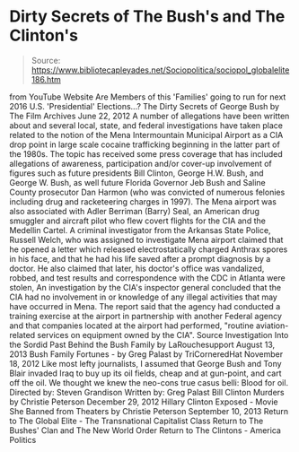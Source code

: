 # Dirty Secrets of The Bush's and The Clinton's

> Source: https://www.bibliotecapleyades.net/Sociopolitica/sociopol_globalelite186.htm

from YouTube Website
Are Members of this 'Families'
going to run for next
2016 U.S. 'Presidential' Elections...?
The Dirty Secrets of George Bush by The Film Archives June 22, 2012 A number of allegations have been written about and several local, state, and federal investigations have taken place related to the notion of the Mena Intermountain Municipal Airport as a CIA drop point in large scale cocaine trafficking beginning in the latter part of the 1980s.
The topic has received some press coverage that has included allegations of awareness, participation and/or cover-up involvement of figures such as future presidents Bill Clinton, George H.W. Bush, and George W. Bush, as well future Florida Governor Jeb Bush and Saline County prosecutor Dan Harmon (who was convicted of numerous felonies including drug and racketeering charges in 1997).
The Mena airport was also associated with Adler Berriman (Barry) Seal, an American drug smuggler and aircraft pilot who flew covert flights for the CIA and the Medellin Cartel. A criminal investigator from the Arkansas State Police, Russell Welch, who was assigned to investigate Mena airport claimed that he opened a letter which released electrostatically charged Anthrax spores in his face, and that he had his life saved after a prompt diagnosis by a doctor.
He also claimed that later, his doctor's office was vandalized, robbed, and test results and correspondence with the CDC in Atlanta were stolen, An investigation by the CIA's inspector general concluded that the CIA had no involvement in or knowledge of any illegal activities that may have occurred in Mena.
The report said that the agency had conducted a training exercise at the airport in partnership with another Federal agency and that companies located at the airport had performed,
"routine aviation-related services on equipment owned by the CIA".
Source
Investigation Into the Sordid Past Behind the Bush Family by LaRouchesupport August 13, 2013
Bush Family Fortunes - by Greg Palast by TriCorneredHat November 18, 2012 Like most lefty journalists, I assumed that George Bush and Tony Blair invaded Iraq to buy up its oil fields, cheap and at gun-point, and cart off the oil. We thought we knew the neo-cons true casus belli: Blood for oil.
Directed by: Steven Grandison Written by: Greg Palast
Bill Clinton Murders by Christie Peterson December 29, 2012
Hillary Clinton Exposed - Movie She Banned from Theaters by Christie Peterson September 10, 2013
Return to The Global Elite - The Transnational Capitalist Class
Return to The Bushes' Clan and The New World Order
Return to The Clintons - America Politics
